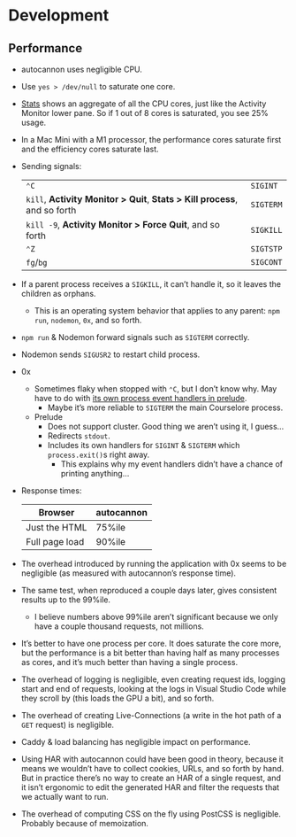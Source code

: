 # Development

## Performance

- autocannon uses negligible CPU.
- Use `yes > /dev/null` to saturate one core.
- [Stats](https://github.com/exelban/stats) shows an aggregate of all the CPU cores, just like the Activity Monitor lower pane. So if 1 out of 8 cores is saturated, you see 25% usage.
- In a Mac Mini with a M1 processor, the performance cores saturate first and the efficiency cores saturate last.
- Sending signals:

  |                                                                             |           |
  | --------------------------------------------------------------------------- | --------- |
  | `⌃C`                                                                        | `SIGINT`  |
  | `kill`, **Activity Monitor > Quit**, **Stats > Kill process**, and so forth | `SIGTERM` |
  | `kill -9`, **Activity Monitor > Force Quit**, and so forth                  | `SIGKILL` |
  | `⌃Z`                                                                        | `SIGTSTP` |
  | `fg`/`bg`                                                                   | `SIGCONT` |

- If a parent process receives a `SIGKILL`, it can’t handle it, so it leaves the children as orphans.
  - This is an operating system behavior that applies to any parent: `npm run`, `nodemon`, `0x`, and so forth.
- `npm run` & Nodemon forward signals such as `SIGTERM` correctly.
- Nodemon sends `SIGUSR2` to restart child process.
- 0x
  - Sometimes flaky when stopped with `⌃C`, but I don’t know why. May have to do with [its own process event handlers in prelude](https://github.com/davidmarkclements/0x/blob/6875aa33add4aecdbfade14360c41ae26747a205/lib/preload/soft-exit.js).
    - Maybe it’s more reliable to `SIGTERM` the main Courselore process.
  - Prelude
    - Does not support cluster. Good thing we aren’t using it, I guess…
    - Redirects `stdout`.
    - Includes its own handlers for `SIGINT` & `SIGTERM` which `process.exit()`s right away.
      - This explains why my event handlers didn’t have a chance of printing anything…
- Response times:

  | Browser        | autocannon |
  | -------------- | ---------- |
  | Just the HTML  | 75%ile     |
  | Full page load | 90%ile     |

- The overhead introduced by running the application with 0x seems to be negligible (as measured with autocannon’s response time).
- The same test, when reproduced a couple days later, gives consistent results up to the 99%ile.
  - I believe numbers above 99%ile aren’t significant because we only have a couple thousand requests, not millions.
- It’s better to have one process per core. It does saturate the core more, but the performance is a bit better than having half as many processes as cores, and it’s much better than having a single process.
- The overhead of logging is negligible, even creating request ids, logging start and end of requests, looking at the logs in Visual Studio Code while they scroll by (this loads the GPU a bit), and so forth.
- The overhead of creating Live-Connections (a write in the hot path of a `GET` request) is negligible.
- Caddy & load balancing has negligible impact on performance.
- Using HAR with autocannon could have been good in theory, because it means we wouldn’t have to collect cookies, URLs, and so forth by hand. But in practice there’s no way to create an HAR of a single request, and it isn’t ergonomic to edit the generated HAR and filter the requests that we actually want to run.
- The overhead of computing CSS on the fly using PostCSS is negligible. Probably because of memoization.

